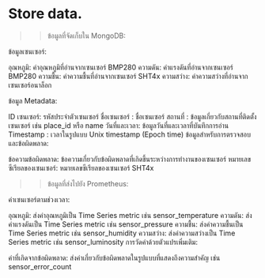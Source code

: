 # Store data.
>> ข้อมูลที่จัดเก็บใน MongoDB:

ข้อมูลเซนเซอร์:

อุณหภูมิ: ค่าอุณหภูมิที่อ่านจากเซนเซอร์ BMP280
ความดัน: ค่าแรงดันที่อ่านจากเซนเซอร์ BMP280
ความชื้น: ค่าความชื้นที่อ่านจากเซนเซอร์ SHT4x
ความสว่าง: ค่าความสว่างที่อ่านจากเซนเซอร์อนาล็อก

ข้อมูล Metadata:

ID เซนเซอร์: รหัสประจำตัวเซนเซอร์
ชื่อเซนเซอร์ : ชื่อเซนเซอร์
สถานที่    : ข้อมูลเกี่ยวกับสถานที่ติดตั้งเซนเซอร์ เช่น place_id หรือ name
วันที่และเวลา: ข้อมูลวันที่และเวลาที่บันทึกการอ่าน
Timestamp : เวลาในรูปแบบ Unix timestamp (Epoch time)
ข้อมูลสำหรับการตรวจสอบและข้อผิดพลาด:

ข้อความข้อผิดพลาด: ข้อความเกี่ยวกับข้อผิดพลาดที่เกิดขึ้นระหว่างการทำงานของเซนเซอร์
หมายเลขซีเรียลของเซนเซอร์: หมายเลขซีเรียลของเซนเซอร์ SHT4x

>> ข้อมูลที่ส่งไปยัง Prometheus:

ค่าเซนเซอร์ตามช่วงเวลา:

อุณหภูมิ: ส่งค่าอุณหภูมิเป็น Time Series metric เช่น sensor_temperature
ความดัน: ส่งค่าแรงดันเป็น Time Series metric เช่น sensor_pressure
ความชื้น: ส่งค่าความชื้นเป็น Time Series metric เช่น sensor_humidity
ความสว่าง: ส่งค่าความสว่างเป็น Time Series metric เช่น sensor_luminosity
การวัดค่าด้วยตัวแปรเพิ่มเติม:

ค่าที่เกิดจากข้อผิดพลาด: ส่งค่าเกี่ยวกับข้อผิดพลาดในรูปแบบที่แสดงถึงความสำคัญ เช่น sensor_error_count


